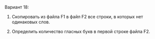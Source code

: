 Вариант 18:

1) Скопировать из файла F1 в файл F2 все строки, в которых
нет одинаковых слов.

2) Определить количество гласных букв в первой строке
файла F2.
